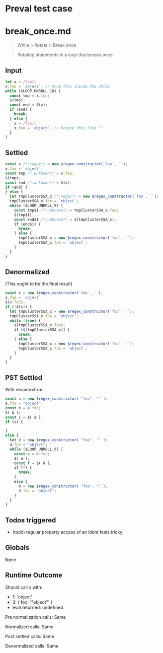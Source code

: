# Preval test case

# break_once.md

> While > Rotate > Break once
>
> Rotating statements in a loop that breaks once

## Input

`````js filename=intro
let x = /foo/;
x.foo = `object`; // Move this inside the while
while ($LOOP_UNROLL_10) {
  const tmp = x.foo;
  $(tmp);
  const end = $(x);
  if (end) {
    break;
  } else {
    x = /foo/;
    x.foo = `object`; // Rotate this line ^^
  }
}
`````


## Settled


`````js filename=intro
const x /*:regex*/ = new $regex_constructor(`foo`, ``);
x.foo = `object`;
const tmp /*:unknown*/ = x.foo;
$(tmp);
const end /*:unknown*/ = $(x);
if (end) {
} else {
  let tmpClusterSSA_x /*:regex*/ = new $regex_constructor(`foo`, ``);
  tmpClusterSSA_x.foo = `object`;
  while ($LOOP_UNROLL_9) {
    const tmp$1 /*:unknown*/ = tmpClusterSSA_x.foo;
    $(tmp$1);
    const end$1 /*:unknown*/ = $(tmpClusterSSA_x);
    if (end$1) {
      break;
    } else {
      tmpClusterSSA_x = new $regex_constructor(`foo`, ``);
      tmpClusterSSA_x.foo = `object`;
    }
  }
}
`````


## Denormalized
(This ought to be the final result)

`````js filename=intro
const x = new $regex_constructor(`foo`, ``);
x.foo = `object`;
$(x.foo);
if (!$(x)) {
  let tmpClusterSSA_x = new $regex_constructor(`foo`, ``);
  tmpClusterSSA_x.foo = `object`;
  while (true) {
    $(tmpClusterSSA_x.foo);
    if ($(tmpClusterSSA_x)) {
      break;
    } else {
      tmpClusterSSA_x = new $regex_constructor(`foo`, ``);
      tmpClusterSSA_x.foo = `object`;
    }
  }
}
`````


## PST Settled
With rename=true

`````js filename=intro
const a = new $regex_constructor( "foo", "" );
a.foo = "object";
const b = a.foo;
$( b );
const c = $( a );
if (c) {

}
else {
  let d = new $regex_constructor( "foo", "" );
  d.foo = "object";
  while ($LOOP_UNROLL_9) {
    const e = d.foo;
    $( e );
    const f = $( d );
    if (f) {
      break;
    }
    else {
      d = new $regex_constructor( "foo", "" );
      d.foo = "object";
    }
  }
}
`````


## Todos triggered


- (todo) regular property access of an ident feels tricky;


## Globals


None


## Runtime Outcome


Should call `$` with:
 - 1: 'object'
 - 2: { foo: '"object"' }
 - eval returned: undefined

Pre normalization calls: Same

Normalized calls: Same

Post settled calls: Same

Denormalized calls: Same
